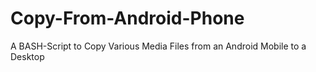 # Copy-From-Android-Phone
A BASH-Script to Copy Various Media Files from an Android Mobile to a Desktop
